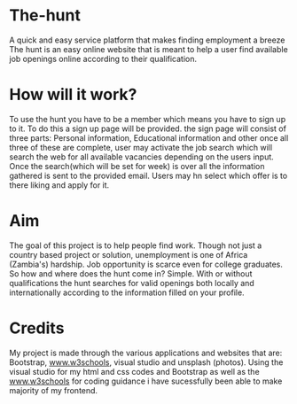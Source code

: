 # The-hunt
A quick and easy service platform that makes finding employment a breeze
The hunt is an easy online website that is meant to help a user find available job openings online according to their qualification.
# How will it work?
To use the hunt you have to be a member which means you have to sign up to it. To do this a sign up page will be provided. the sign page will consist of three parts: Personal information, Educational information and other once all three of these are complete, user may activate the job search which will search the web for all available vacancies depending on the users input. Once the search(which will be set for  week) is over all the information gathered is sent to the provided email. Users may hn select which offer is to there liking and apply for it.

# Aim
The goal of this project is to help people find work. Though not just a country based project or solution, unemployment is one of Africa (Zambia's) hardship. Job opportunity is scarce even for college graduates. So how and where does the hunt come in? Simple. With or without qualifications the hunt searches for valid openings both locally and internationally according to the information filled on your profile.
# Credits
My project is made through the various applications and websites that are:
Bootstrap,
www.w3schools,
visual studio and
unsplash (photos).
Using the visual studio for my html and css codes and Bootstrap as well as the www.w3schools for coding guidance i have sucessfully been able to make majority of my frontend.

